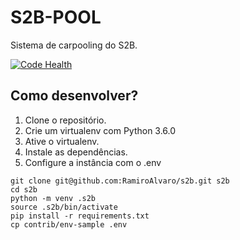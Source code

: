 # S2B-POOL

Sistema de carpooling do S2B.

[![Code Health](https://landscape.io/github/RamiroAlvaro/S2B-Pedro-Ramiro/master/landscape.svg?style=flat)](https://landscape.io/github/RamiroAlvaro/S2B-Pedro-Ramiro/master)

## Como desenvolver?
 
1. Clone o repositório.
2. Crie um virtualenv com Python 3.6.0
3. Ative o virtualenv.
4. Instale as dependências.
5. Configure a instância com o .env

```console
git clone git@github.com:RamiroAlvaro/s2b.git s2b
cd s2b
python -m venv .s2b
source .s2b/bin/activate
pip install -r requirements.txt
cp contrib/env-sample .env
```